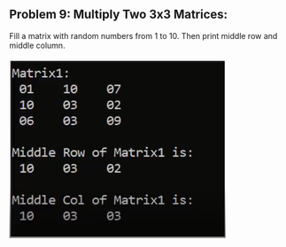 ## Problem 9: Multiply Two 3x3 Matrices:

Fill a matrix with random numbers from 1 to 10. Then print middle row and middle column.
<br><br> <img src = "problem9.png" alt = "problem 9 output example">
